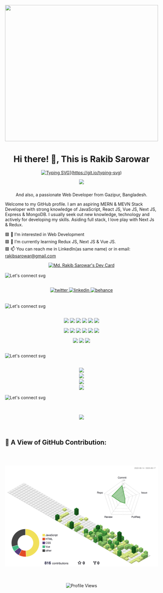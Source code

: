 <a href="https://www.facebook.com/rakibsarowar01/">
<img height="450"  width="100%"  src="https://images.unsplash.com/photo-1624377632657-3902bfd35958?ixlib=rb-4.0.3&ixid=M3wxMjA3fDB8MHxwaG90by1wYWdlfHx8fGVufDB8fHx8fA%3D%3D&auto=format&fit=crop&w=870&q=80" />
</a>

<div align=center>
<h1> Hi there! 👋, This is Rakib Sarowar </h1>
 
[![Typing SVG](https://readme-typing-svg.demolab.com?font=SF+Pro&size=14&duration=3000&pause=4000&color=7F3ACE&random=false&width=435&lines=I+am+an+aspiring+MERN+%26+MEVN+Stack+Developer)](https://git.io/typing-svg)](https://git.io/typing-svg)
</div>

<div align="center">
  <img height="130" src="https://camo.githubusercontent.com/62da68eb62b1e5f175f7d1f0191dd89a653d7908feb22d37d4a0ab07365d6791/68747470733a2f2f6d656469612e67697068792e636f6d2f6d656469612f4d3967624264396e6244724f5475314d71782f67697068792e676966" />
</div>

###
<p align="center">
And also, a passionate Web Developer from Gazipur, Bangladesh.
</p>

Welcome to my GitHub profile. I am an aspiring MERN & MEVN Stack Developer with strong knowledge of JavaScript, React JS, Vue JS, Next JS, Express & MongoDB. I usually seek out new knowledge, technology and actively for developing my skills. Asiding full stack, I love play with Next Js & Redux. 

🟪 👀 I’m interested in Web Development <br>
🟪 🌱 I’m currently learning Redux JS, Next JS & Vue JS.<br>
🟪 📫 You can reach me in LinkedIn(as same name) or in email: rakibsarowar@gmail.com

<div align=center>
<a href="https://app.daily.dev/rakibsarowar"><img src="https://api.daily.dev/devcards/a71be58fa5a64d3ca6b9d9509621f94a.png?r=zsp" width="300" alt="Md. Rakib Sarowar's Dev Card"/></a>
</div>
<br>

<!-- Heading text start -->
<div align="left">
    <img loading="lazy" src="https://readme-typing-svg.demolab.com?font=Josefin+Sans&weight=700&size=25&pause=&color=7F3ACE&repeat=false&random=false&width=435&lines=LET'S+CONNECT%3A" alt="Let's connect svg" />
</div>
<!-- Heading text end -->

<br />
<p align="center">
<a href="https://twitter.com/rakibsarowar" target="_blank rel="noopener noreferrer"">
<img src=https://img.shields.io/badge/twitter-%2300acee.svg?&style=for-the-badge&logo=twitter&logoColor=white alt=twitter style="margin-bottom: 5px;" />
</a>
<a href="https://linkedin.com/in/rakibsarowar" target="_blank">
<img src=https://img.shields.io/badge/linkedin-%231E77B5.svg?&style=for-the-badge&logo=linkedin&logoColor=white alt=linkedin style="margin-bottom: 5px;" />
</a>
<a href="https://www.behance.net/rakibsarowar" target="_blank">
<img src=https://img.shields.io/badge/behance-%23191919.svg?&style=for-the-badge&logo=behance&logoColor=white alt=behance style="margin-bottom: 5px;" />
</a> 
</p>
<br>

<!-- Heading text start -->
<div align="left">
    <img loading="lazy" src="https://readme-typing-svg.demolab.com?font=Josefin+Sans&weight=700&size=25&pause=&color=7F3ACE&repeat=false&random=false&width=435&lines=MY+TECH+STACK%3A" alt="Let's connect svg" />
</div>
<!-- Heading text end -->

<br />
<p align="center">
<img src="https://img.shields.io/badge/html5-%23E34F26.svg?style=for-the-badge&logo=html5&logoColor=white"/>
<img src="https://img.shields.io/badge/css3-%231572B6.svg?style=for-the-badge&logo=css3&logoColor=white"/>
<img src="https://img.shields.io/badge/SASS-hotpink.svg?style=for-the-badge&logo=SASS&logoColor=white"/>
<img src="https://img.shields.io/badge/bootstrap-%23563D7C.svg?style=for-the-badge&logo=bootstrap&logoColor=white"/>
<img src="https://img.shields.io/badge/tailwindcss-%2338B2AC.svg?style=for-the-badge&logo=tailwind-css&logoColor=white"/>
<img src="https://img.shields.io/badge/javascript-%23323330.svg?style=for-the-badge&logo=javascript&logoColor=%23F7DF1E"/>
</p>
<p align="center">
<img src="https://img.shields.io/badge/react-%2320232a.svg?style=for-the-badge&logo=react&logoColor=%2361DAFB"/>
<img src="https://img.shields.io/badge/redux-%23593d88.svg?style=for-the-badge&logo=redux&logoColor=white"/>
<img src="https://img.shields.io/badge/vuejs-%2335495e.svg?style=for-the-badge&logo=vuedotjs&logoColor=%234FC08D"/>
<img src="https://img.shields.io/badge/firebase-%23039BE5.svg?style=for-the-badge&logo=firebase"/>
<img src="https://img.shields.io/badge/express.js-%23404d59.svg?style=for-the-badge&logo=express&logoColor=%2361DAFB"/>
<img src="https://img.shields.io/badge/MongoDB-%234ea94b.svg?style=for-the-badge&logo=mongodb&logoColor=white"/>
</p>
<p align="center">
<img src="https://img.shields.io/badge/adobephotoshop-%2331A8FF.svg?style=for-the-badge&logo=adobephotoshop&logoColor=white"/>
<img src="https://img.shields.io/badge/adobeillustrator-%23FF9A00.svg?style=for-the-badge&logo=adobeillustrator&logoColor=white"/>
<img src="https://img.shields.io/badge/figma-%23F24E1E.svg?style=for-the-badge&logo=figma&logoColor=white"/>
</p>
<br/>

<!-- Heading text start -->
<div align="left">
    <img loading="lazy" src="https://readme-typing-svg.demolab.com?font=Josefin+Sans&weight=700&size=25&pause=&color=7F3ACE&repeat=false&random=false&width=435&lines=MY+GITHUB+STATS%3A" alt="Let's connect svg" />
</div>
<!-- Heading text end -->

<br />
<p align="center">
<img src="https://github-readme-stats.vercel.app/api?username=rakibsarowar&theme=midnight-purple&show_icons=true&hide_border=true&count_private=true"/> </br>
<img src="https://github-readme-streak-stats.herokuapp.com/?user=rakibsarowar&theme=midnight-purple&hide_border=true"/> </br>
<img src="https://github-readme-stats.vercel.app/api/top-langs/?username=rakibsarowar&theme=midnight-purple&show_icons=true&hide_border=true&layout=compact"/> <br>
<img src="https://github-readme-activity-graph.vercel.app/graph?username=rakibsarowar&bg_color=000000&color=6014be&line=6014bd&point=ffffff&area=true&hide_border=true"/> <br>
</p>

<!-- TROPHIE Heading text start -->
<div align="left">
    <img loading="lazy" src="https://readme-typing-svg.demolab.com?font=Josefin+Sans&weight=700&size=25&pause=&color=7F3ACE&repeat=false&random=false&width=435&lines=MY+GITHUB+TROPHY %3A" alt="Let's connect svg" />
</div>
<!-- Heading text end -->

<br />
<br />
<p align="center">
  <img src="https://github-profile-trophy.vercel.app/?username=rakibsarowar&row=2&column=3&theme=onestar&margin-w=15&margin-h=15" />
</p>

<br/>

## 🔮 A View of GitHub Contribution:
<br />

![](./profile-3d-contrib/profile-green-animate.svg)
---
<br />

<p align="center">
  <img src="https://komarev.com/ghpvc/?username=rakibsarowar&style=for-the-badge&color=blueviolet&base=2240" alt="Profile Views" />
</p>

<br />

